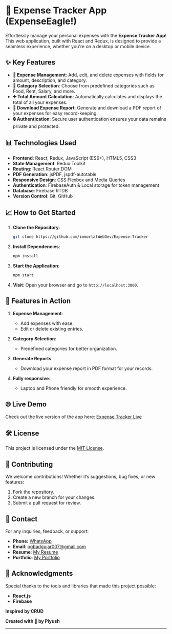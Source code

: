 # 💼 Expense Tracker App (ExpenseEagle!)

Effortlessly manage your personal expenses with the **Expense Tracker App**! This web application, built with React and Redux, is designed to provide a seamless experience, whether you're on a desktop or mobile device.

## ✨ Key Features

- **📃 Expense Management**: Add, edit, and delete expenses with fields for amount, description, and category.
- **📝 Category Selection**: Choose from predefined categories such as Food, Rent, Salary, and more.
- **➕ Total Amount Calculation**: Automatically calculates and displays the total of all your expenses.
- **🔨 Download Expense Report**: Generate and download a PDF report of your expenses for easy record-keeping.
- **🔒 Authentication**: Secure user authentication ensures your data remains private and protected.

## 📊 Technologies Used

- **Frontend**: React, Redux, JavaScript (ES6+), HTML5, CSS3
- **State Management**: Redux Toolkit
- **Routing**: React Router DOM
- **PDF Generation**: jsPDF, jspdf-autotable
- **Responsive Design**: CSS Flexbox and Media Queries
- **Authentication**: FirebaseAuth & Local storage for token management
- **Database**: Firebase RTDB
- **Version Control**: Git, GitHub


## 📈 How to Get Started

1. **Clone the Repository**:
   ```bash
   git clone https://github.com/immortalWebDev/Expense-Tracker
   ```
2. **Install Dependencies**:
   ```bash
   npm install
   ```
3. **Start the Application**:
   ```bash
   npm start
   ```

4. **Visit**:
   Open your browser and go to `http://localhost:3000`.


## 🔧 Features in Action

1. **Expense Management**:
   - Add expenses with ease.
   - Edit or delete existing entries.

2. **Category Selection**:
   - Predefined categories for better organization.

3. **Generate Reports**:
   - Download your expense report in PDF format for your records.

4. **Fully responsive**:
   - Laptop and Phone friendly for smooth experience.

## 🌐 Live Demo

Check out the live version of the app here: [Expense Tracker Live](https://expense-tracker-piyush.vercel.app/)

## 🛠️ License

This project is licensed under the [MIT License](LICENSE).


## 🤝 Contributing

We welcome contributions! Whether it’s suggestions, bug fixes, or new features:
1. Fork the repository.
2. Create a new branch for your changes.
3. Submit a pull request for review.


## 📧 Contact

For any inquiries, feedback, or support:
- **Phone:** [WhatsApp](https://wa.me/917774835449)
- **Email**: [pgbadgujar007@gmail.com](mailto:pgbadgujar007@gmail.com)
- **Resume**: [My Resume](https://www.snapit.tech/pgbadgujar007/5w3jtzcp1e)
- **Portfolio**: [My Portfolio](https://web-portfolio-piyush.vercel.app/)

## 🌟 Acknowledgments

Special thanks to the tools and libraries that made this project possible:
- **React.js**
- **Firebase**

**Inspired by CRUD**

**Created with 💝 by Piyush**

---